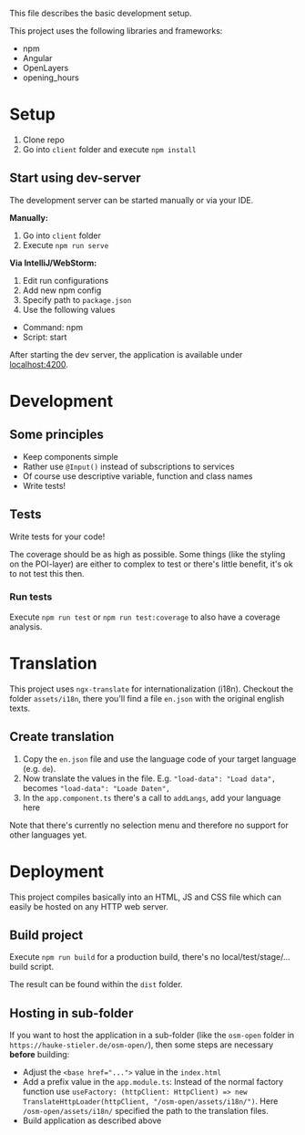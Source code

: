 This file describes the basic development setup.

This project uses the following libraries and frameworks:

* npm
* Angular
* OpenLayers
* opening_hours

# Setup

1. Clone repo
2. Go into `client` folder and execute `npm install`

## Start using dev-server

The development server can be started manually or via your IDE.

**Manually:**

1. Go into `client` folder
2. Execute `npm run serve`

**Via IntelliJ/WebStorm:**

1. Edit run configurations
2. Add new npm config
3. Specify path to `package.json`
4. Use the following values
  * Command: npm
  * Script: start

After starting the dev server, the application is available under [localhost:4200](http://localhost:4200).

# Development

## Some principles

* Keep components simple
* Rather use `@Input()` instead of subscriptions to services
* Of course use descriptive variable, function and class names
* Write tests!

## Tests

Write tests for your code!

The coverage should be as high as possible.
Some things (like the styling on the POI-layer) are either to complex to test or there's little benefit, it's ok to not test this then. 

### Run tests

Execute `npm run test` or `npm run test:coverage` to also have a coverage analysis.

# Translation

This project uses `ngx-translate` for internationalization (i18n).
Checkout the folder `assets/i18n`, there you'll find a file `en.json` with the original english texts.

## Create translation

1. Copy the `en.json` file and use the language code of your target language (e.g. `de`).
2. Now translate the values in the file. E.g. `"load-data": "Load data",` becomes `"load-data": "Loade Daten",`
3. In the `app.component.ts` there's a call to `addLangs`, add your language here

Note that there's currently no selection menu and therefore no support for other languages yet.

# Deployment

This project compiles basically into an HTML, JS and CSS file which can easily be hosted on any HTTP web server.

## Build project

Execute `npm run build` for a production build, there's no local/test/stage/... build script. 

The result can be found within the `dist` folder.

## Hosting in sub-folder

If you want to host the application in a sub-folder (like the `osm-open` folder in `https://hauke-stieler.de/osm-open/`), then some steps are necessary **before** building:

* Adjust the `<base href="...">` value in the `index.html`
* Add a prefix value in the `app.module.ts`: Instead of the normal factory function use `useFactory: (httpClient: HttpClient) => new TranslateHttpLoader(httpClient, "/osm-open/assets/i18n/")`. Here `/osm-open/assets/i18n/` specified the path to the translation files.
* Build application as described above
